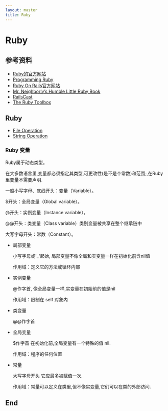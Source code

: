 ```yaml
---
layout: master
title: Ruby
---
```


# Ruby

## 参考资料

* [Ruby的官方网站](http://www.ruby-lang.org/en/)
* [Programming Ruby](http://www.rubycentral.com/pickaxe/)
* [Ruby On Rails官方网站](http://rubyonrails.org/)
* [Mr. Neighborly’s Humble Little Ruby Book](http://www.humblelittlerubybook.com/book/html/index.html)
* [RailsCast](http://railscasts.com/)
* [The Ruby Toolbox](https://www.ruby-toolbox.com/)

## Ruby 

* [File Operation](ruby-file-operation.html)
* [String Operation](ruby-string-operation.html)

### Ruby 变量

Ruby属于动态类型。

在大多数语言里,变量都必须指定其类型,可更改性(是不是个常数)和范围;,在Ruby里变量不需要声明.

>
一般小写字母、底线开头：变量（Variable）。

$开头：全局变量（Global variable）。

@开头：实例变量（Instance variable）。

@@开头：类变量（Class variable）类别变量被共享在整个继承链中

大写字母开头：常数（Constant）。

- 局部变量
  
  小写字母或'_'起始, 局部变量不像全局和实变量一样在初始化前含nil值

  作用域：定义它的方法或循环内部


- 实例变量
 
  @作字首, 像全局变量一样,实变量在初始前的值是nil

  作用域：限制在 self 对象内
  
- 类变量

  @@作字首

- 全局变量

  $作字首  在初始化前,全局变量有一个特殊的值 nil.

  作用域：程序的任何位置
  
- 常量

  大写字母开头  它应最多被赋值一次.

  作用域：常量可以定义在类里,但不像实变量,它们可以在类的外部访问.

## End 
